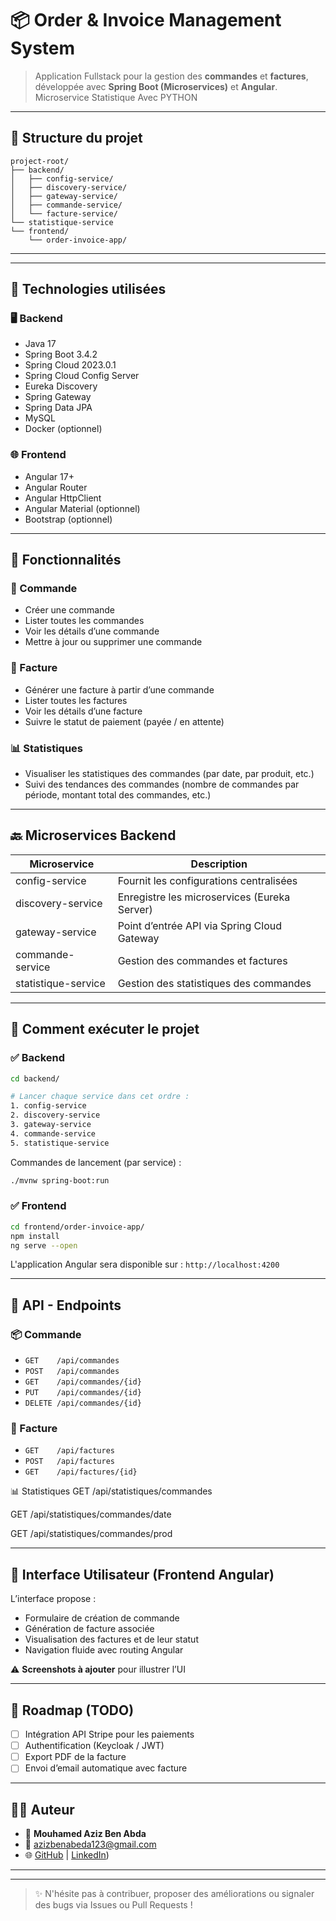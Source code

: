 # 📦 **Order & Invoice Management System**

> Application Fullstack pour la gestion des **commandes** et **factures**, développée avec **Spring Boot (Microservices)** et **Angular**.
> Microservice   Statistique  Avec  PYTHON
---

## 📁 Structure du projet


```
project-root/
├── backend/
│   ├── config-service/
│   ├── discovery-service/
│   ├── gateway-service/
│   ├── commande-service/
│   └── facture-service/
└── statistique-service
└── frontend/
    └── order-invoice-app/
```

---

---

## 🚀 Technologies utilisées

### 🖥️ Backend
- Java 17
- Spring Boot 3.4.2
- Spring Cloud 2023.0.1
- Spring Cloud Config Server
- Eureka Discovery
- Spring Gateway
- Spring Data JPA
- MySQL
- Docker (optionnel)

### 🌐 Frontend
- Angular 17+
- Angular Router
- Angular HttpClient
- Angular Material (optionnel)
- Bootstrap (optionnel)

---

## 🔧 Fonctionnalités

### 🧾 Commande
- Créer une commande
- Lister toutes les commandes
- Voir les détails d’une commande
- Mettre à jour ou supprimer une commande

### 📑 Facture
- Générer une facture à partir d’une commande
- Lister toutes les factures
- Voir les détails d’une facture
- Suivre le statut de paiement (payée / en attente)

### 📊 Statistiques
- Visualiser les statistiques des commandes (par date, par produit, etc.)
- Suivi des tendances des commandes (nombre de commandes par période, montant total des commandes, etc.)

---

## 🔙 Microservices Backend

| Microservice        | Description                                      |
|---------------------|--------------------------------------------------|
| config-service      | Fournit les configurations centralisées         |
| discovery-service   | Enregistre les microservices (Eureka Server)    |
| gateway-service     | Point d’entrée API via Spring Cloud Gateway     |
| commande-service    | Gestion des commandes et factures               |
| statistique-service | Gestion des statistiques des commandes          |

---

## 🧪 Comment exécuter le projet

### ✅ Backend

```bash
cd backend/

# Lancer chaque service dans cet ordre :
1. config-service
2. discovery-service
3. gateway-service
4. commande-service
5. statistique-service


```

Commandes de lancement (par service) :
```bash
./mvnw spring-boot:run
```

### ✅ Frontend

```bash
cd frontend/order-invoice-app/
npm install
ng serve --open
```

L'application Angular sera disponible sur : `http://localhost:4200`

---

## 🔗 API - Endpoints

### 📦 Commande
- `GET    /api/commandes`
- `POST   /api/commandes`
- `GET    /api/commandes/{id}`
- `PUT    /api/commandes/{id}`
- `DELETE /api/commandes/{id}`

### 🧾 Facture
- `GET    /api/factures`
- `POST   /api/factures`
- `GET    /api/factures/{id}`



📊 Statistiques
GET /api/statistiques/commandes

GET /api/statistiques/commandes/date

GET /api/statistiques/commandes/prod

---

## 🎨 Interface Utilisateur (Frontend Angular)

L’interface propose :
- Formulaire de création de commande
- Génération de facture associée
- Visualisation des factures et de leur statut
- Navigation fluide avec routing Angular

⚠️ **Screenshots à ajouter** pour illustrer l’UI

---

## 📌 Roadmap (TODO)

- [ ] Intégration API Stripe pour les paiements
- [ ] Authentification (Keycloak / JWT)
- [ ] Export PDF de la facture
- [ ] Envoi d’email automatique avec facture

---

## 👨‍💻 Auteur

- 👤 **Mouhamed Aziz Ben Abda**
- 📧 azizbenabeda123@gmail.com
- 🌐 [GitHub](github.com/AzizBenabda1?tab=repositories) | [LinkedIn](https://www.linkedin.com/in/mouhamed-aziz-ben-abda-71a615218/))

---



---

> ✨ N'hésite pas à contribuer, proposer des améliorations ou signaler des bugs via Issues ou Pull Requests !
